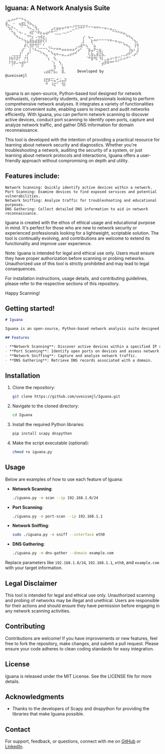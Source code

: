 ## Iguana: A Network Analysis Suite

```
⢀⣤⠴⠖⠋⠉⠓⢦⣀⠀⠀⠀⠀⠀⠀⠀⠀⠀⠀⠀⠀⠀⠀⠀⠀⠀⠀⠀⠀⠀⠀⠀⠀⠀⠀⠀⠀⠀⠀⠀⠀⠀⠀⠀⠀⠀⠀⠀⠀⠀
⣿⣄⠀⠂⠀⢶⣿⣇⡙⠷⣄⡀⠀⠀⠀⠀⠀⠀⠀⠀⠀⠀⠀⠀⠀⢀⣀⣀⣀⣀⣀⠀⠀⠀⠀⠀⠀⠀⠀⠀⠀⠀⠀⠀⠀⠀⠀⠀⠀⠀
⠈⢳⡝⠢⡀⠀⠁⠀⠙⠦⣈⢻⡄⠀⠀⠀⠀⣠⢖⣶⡶⠶⠚⠛⠉⣉⠭⠝⠛⠋⠉⠉⠉⠛⠛⠓⠒⠶⠤⣤⣀⡀⠀⠀⠀⠀⠀⠀⠀⠀
⠀⠀⠙⣦⠈⠲⠄⣀⠀⢾⡏⠑⠿⡦⣤⣴⠞⠛⢉⣁⣀⠠⠤⠒⠉⠀⠀⠀⠀⠀⠀⠀⠀⠀⠀⠀⠀⠀⠀⠀⠉⠙⠓⠶⣤⡀⠀⠀⠀⠀
⠀⠀⠀⠈⠳⣄⡀⠀⠙⢓⡆⠠⢲⢾⣖⡀⠀⠀⠀⠀⠀⠀⠀⠀⠀⠀⠀⠀⠀⡔⠀⢦⠤⠀⠀⠀⠀⠀⠀⠀⠀⠀⠀⠀⠀⠙⠳⣄⠀⠀
⠀⠀⠀⠀⠀⠀⠉⢳⣦⣿⣷⣾⣿⡿⢏⠇⠀⠀⠀⠀⠀⠀⠀⠀⠀⠀⠀⠀⢀⡇⠀⠀⣗⠛⠋⠉⠉⠉⠙⠛⠒⠶⢤⣄⡀⠀⠀⠈⢳⡄
⠀⠀⠀⠀⠀⠀⠀⡾⢅⣻⡟⢛⡏⠁⠃⠀⣀⡀⠀⠀⠀⠀⠀⠀⠀⠀⢀⣠⣾⠓⢦⠀⠈⣦⠀⠀⠀⠀⠀⠀⠀⠀⠀⠀⠙⠳⣄⠀⢸⢻
⠀⠀⠀⠀⠀⠀⡼⠁⠀⡇⠑⠧⣌⡉⠉⠑⣌⡉⠋⠛⠛⠶⠶⠶⠶⠶⢋⡴⠃⠀⠈⣷⣤⠟⣒⣶⡀⠀⠀⠀⠀⠀⠀⠀⠀⠀⢸⣦⠆⣸
⠀⠀⢀⣀⣀⣸⠁⢀⡞⠁⠀⠀⠀⠉⠳⣄⠀⠙⢶⠶⠤⣤⣀⣠⡴⠞⠋⠀⠀⠀⠀⢇⣷⣄⣾⣝⣧⡀⠀⠀⠀⠀⠀⢀⣀⡴⠟⢁⡴⠃
⠀⢸⢷⠯⡽⡋⠀⡚⡇⠀⠀⠀⠀⠀⠀⠈⡆⠀⢳⡀⠀⠀⠀⠀⠀⠀⠀⠀⠀⠀⠈⠛⣿⠻⡇⠹⡇⣀⣤⠴⠒⣛⣉⡥⠴⠚⠉⠀⠀
⠀⠸⢹⡿⠤⠲⣾⠗⠃⠀⠀⠀⠀⠀⠀⠀⠀⠈⡆⠀⢳⡀⠀⠀⠀⠀⠀⠀⠀⠀⠀⠀⠀⠀⠀⠁⣴⡿⠿⠛⠋⠉⠁⠀⠀⠀⠀⠀⠀⠀
⠀⠀⠈⠀⠀⠀⠋⠀⠀⠀⠀⠀⠀⠀⠀⠀⠀⠀⣻⠀⠀⣧⠀⠀⠀⠀⠀⠀⠀⠀⠀⠀⠀⠀⠀⠀⠁⠀⠀⠀⠀⠀⠀⠀⠀⠀⠀⠀⠀⠀
⠀⠀⠀⠀⠀⠀⠀⠀⠀⠀⠀⠀⠀⠀⢠⣴⣾⡛⣧⡄⠀⣿⡀⠀⠀⠀⠀Developed by @uveissmjl⠀⠀⠀⠀⠀⠀⠀⠀⠀⠀⠀⠀⠀⠀⠀⠀⠀⠀⠀⠀⠀
⠀⠀⠀⠀⠀⠀⠀⠀⠀⠀⠀⠀⠀⠀⢸⣟⡿⠭⣥⢚⣨⣤⡽⠀⠀⠀⠀⠀⠀⠀⠀⠀⠀⠀⠀⠀⠀⠀⠀⠀⠀⠀⠀⠀⠀⠀⠀⠀⠀⠀
⠀⠀⠀⠀⠀⠀⠀⠀⠀⠀⠀⠀⠀⠀⠀⠛⠀⠸⣞⠉⠀⢻⡇⠀⠀⠀⠀⠀⠀⠀⠀⠀⠀⠀⠀⠀⠀⠀⠀⠀⠀⠀⠀⠀⠀⠀⠀⠀⠀⠀
```


Iguana is an open-source, Python-based tool designed for network enthusiasts, cybersecurity students, and professionals looking to perform comprehensive network analyses. It integrates a variety of functionalities into one convenient suite, enabling users to inspect and audit networks efficiently. With Iguana, you can perform network scanning to discover active devices, conduct port scanning to identify open ports, capture and analyze network traffic, and gather DNS information for domain reconnaissance.

This tool is developed with the intention of providing a practical resource for learning about network security and diagnostics. Whether you're troubleshooting a network, auditing the security of a system, or just learning about network protocols and interactions, Iguana offers a user-friendly approach without compromising on depth and utility.

## Features include:

    Network Scanning: Quickly identify active devices within a network.
    Port Scanning: Examine devices to find exposed services and potential vulnerabilities.
    Network Sniffing: Analyze traffic for troubleshooting and educational purposes.
    DNS Gathering: Collect detailed DNS information to aid in network reconnaissance.

Iguana is created with the ethos of ethical usage and educational purpose in mind. It's perfect for those who are new to network security or experienced professionals looking for a lightweight, scriptable solution. The tool is continually evolving, and contributions are welcome to extend its functionality and improve user experience.

Note: Iguana is intended for legal and ethical use only. Users must ensure they have proper authorization before scanning or probing networks. Unauthorized use of this tool is strictly prohibited and may lead to legal consequences.

For installation instructions, usage details, and contributing guidelines, please refer to the respective sections of this repository.

Happy Scanning!




## Getting started!

```markdown
# Iguana

Iguana is an open-source, Python-based network analysis suite designed for cybersecurity enthusiasts, network administrators, and educational purposes. This tool integrates functionalities for network scanning, port scanning, packet sniffing, and DNS information gathering, offering a streamlined approach to network diagnostics and security auditing.

## Features

- **Network Scanning**: Discover active devices within a specified IP range.
- **Port Scanning**: Identify open ports on devices and assess network security.
- **Network Sniffing**: Capture and analyze network traffic.
- **DNS Gathering**: Retrieve DNS records associated with a domain.
```
## Installation

1. Clone the repository:
   ```bash
   git clone https://github.com/uveissmjl/Iguana.git
   ```
2. Navigate to the cloned directory:
   ```bash
   cd Iguana
   ```
3. Install the required Python libraries:
   ```bash
   pip install scapy dnspython
   ```
4. Make the script executable (optional):
   ```bash
   chmod +x iguana.py
   ```

## Usage

Below are examples of how to use each feature of Iguana:

- **Network Scanning**:
  ```bash
  ./iguana.py -m scan --ip 192.168.1.0/24
  ```
- **Port Scanning**:
  ```bash
  ./iguana.py -m port-scan --ip 192.168.1.1
  ```
- **Network Sniffing**:
  ```bash
  sudo ./iguana.py -m sniff --interface eth0
  ```
- **DNS Gathering**:
  ```bash
  ./iguana.py -m dns-gather --domain example.com
  ```

Replace parameters like `192.168.1.0/24`, `192.168.1.1`, `eth0`, and `example.com` with your target information.

## Legal Disclaimer

This tool is intended for legal and ethical use only. Unauthorized scanning and probing of networks may be illegal and unethical. Users are responsible for their actions and should ensure they have permission before engaging in any network scanning activities.

## Contributing

Contributions are welcome! If you have improvements or new features, feel free to fork the repository, make changes, and submit a pull request. Please ensure your code adheres to clean coding standards for easy integration.

## License

Iguana is released under the MIT License. See the LICENSE file for more details.

## Acknowledgments

- Thanks to the developers of Scapy and dnspython for providing the libraries that make Iguana possible.

## Contact

For support, feedback, or questions, connect with me on [GitHub](https://github.com/uveissmjl) or [LinkedIn](https://www.linkedin.com/in/uveissmjl).

